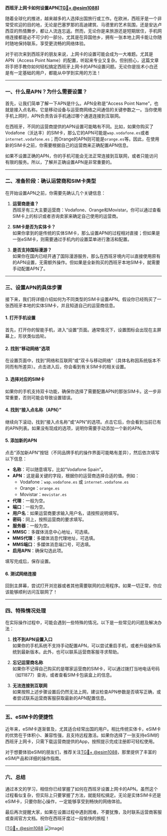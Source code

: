 **西班牙上网卡如何设置APN[[TG💪+ @esim1088](https://t.me/s/esim1088)]**

随着全球化的推进，越来越多的人选择出国旅行或工作。在欧洲，西班牙是一个非常受欢迎的目的地，无论是巴塞罗那的高迪建筑、马德里的艺术氛围，还是安达卢西亚的热情舞步，都让人流连忘返。然而，无论你是来旅游还是短期居住，手机网络连接都是必不可少的一部分。尤其是在异国他乡，拥有一张本地上网卡能让你随时随地保持联系，享受更流畅的网络体验。

对于初次来到西班牙的朋友来说，上网卡的设置可能会成为一大难题。尤其是APN（Access Point Name）的配置，听起来专业又复杂。但别担心，这篇文章将手把手教你如何轻松搞定西班牙上网卡的APN设置问题。无论你是技术小白还是有一定基础的用户，都能从中学到实用的方法！

---

### **一、什么是APN？为什么需要设置？**

首先，让我们简单了解一下APN是什么。APN全称是“Access Point Name”，也就是接入点名称。它是移动设备与运营商网络之间通信的关键参数之一。当你使用手机上网时，APN负责告诉手机通过哪个通道连接到互联网。

在西班牙，不同的运营商提供的APN设置可能略有不同。比如，如果你购买了Vodafone（沃达丰）的SIM卡，那么它的APN可能是`wap.vodafone.es`或者`internet.vodafone.es`；而Orange的APN则可能是`orange.es`等。因此，在使用新的SIM卡之前，你需要根据自己的运营商来正确配置APN信息。

如果不设置正确的APN，你的手机可能会无法正常连接到互联网，或者只能访问有限的服务。所以，了解并正确设置APN是非常重要的。

---

### **二、准备阶段：确认运营商和SIM卡类型**

在开始设置APN之前，你需要先确认几个关键信息：

1. **运营商是谁？**  
   西班牙有三大主要运营商：Vodafone、Orange和Movistar。你可以通过查看SIM卡上的标识或者咨询卖家来确定自己使用的运营商。

2. **SIM卡是否为实体卡？**  
   如果你拿到的是传统的实体SIM卡，那么设置APN的过程相对直接；但如果是一张eSIM卡，则需要通过手机内的设置菜单进行激活和配置。

3. **是否支持国际漫游？**  
   如果你在国内已经开通了国际漫游服务，那么在西班牙境内可以直接使用原有的APN设置，无需额外操作。但如果是全新购买的西班牙本地SIM卡，就需要手动配置APN了。

---

### **三、设置APN的具体步骤**

接下来，我们将详细介绍如何为不同类型的SIM卡设置APN。假设你已经购买了一张西班牙本地的实体SIM卡，并且知道自己的运营商信息。

#### **1. 打开手机设置**
首先，打开你的智能手机，进入“设置”页面。通常情况下，设置图标会出现在主屏幕上，形状类似齿轮。

#### **2. 找到“移动网络”选项**
在设置页面中，找到“网络和互联网”或“双卡与移动网络”（具体名称因系统版本不同而有所差异）。点击进入后，你会看到有关SIM卡的相关设置。

#### **3. 选择对应的SIM卡**
如果你的手机支持双卡功能，确保你选择了需要配置APN的那张SIM卡。这一步非常重要，否则可能会导致设置错误。

#### **4. 找到“接入点名称（APN）”**
继续向下滚动，找到“接入点名称”或“APN”的选项。点击它后，你会看到当前已有的APN列表。如果没有现成的选项，说明你需要手动添加一个新的APN。

#### **5. 添加新的APN**
点击“添加新APN”按钮（不同品牌手机的操作界面可能略有差异），然后依次填写以下信息：

- **名称**：可以随意填写，比如“Vodafone Spain”。
- **APN**：这是最关键的字段，根据你的运营商选择合适的值。例如：
  - Vodafone：`wap.vodafone.es` 或 `internet.vodafone.es`
  - Orange：`orange.es`
  - Movistar：`movistar.es`
- **代理**：一般为空。
- **端口**：一般为空。
- **用户名**：如果运营商要求输入用户名，请按照说明填写。
- **密码**：同上，按照运营商的要求填写。
- **服务器**：一般为空。
- **MMSC**：多媒体消息中心地址，可选填。
- **MMS代理**：多媒体消息代理地址，可选填。
- **MMS端口**：多媒体消息端口号，可选填。
- **启用APN**：确保勾选此项。

填写完成后，保存设置。

#### **6. 测试网络连接**
回到主屏幕，尝试打开浏览器或者其他需要联网的应用程序。如果一切正常，你应该能够顺利访问互联网了！

---

### **四、特殊情况处理**

在实际操作过程中，可能会遇到一些特殊的情况。以下是一些常见的问题及解决办法：

1. **找不到APN设置入口**  
   如果你的手机系统不支持手动配置APN，可以尝试重启手机，或者升级操作系统到最新版本。此外，也可以联系运营商客服寻求帮助。

2. **忘记运营商名称**  
   如果你不记得自己购买的是哪家运营商的SIM卡，可以通过拨打当地电话号码（如11877）查询，或者查看SIM卡包装盒上的信息。

3. **无法连接到互联网**  
   如果按照上述步骤设置后仍然无法上网，建议检查APN参数是否填写正确，或者尝试联系运营商客服获取最新的APN配置信息。

---

### **五、eSIM卡的便捷性**

近年来，eSIM卡逐渐普及，尤其适合经常出国的用户。相比传统实体卡，eSIM卡的优势在于体积小、兼容性强，且支持远程激活。如果你选择了一张支持eSIM的西班牙上网卡，只需下载运营商提供的App，按照提示完成注册即可轻松使用。

对于想要体验eSIM的朋友们，推荐关注[TG💪+ @esim1088](https://t.me/s/esim1088)，那里提供了丰富的eSIM产品和详细的操作指南。

---

### **六、总结**

通过本文的学习，相信你已经掌握了如何在西班牙设置上网卡的APN。虽然这个过程看似复杂，但实际上只要掌握了方法，就能轻松搞定。无论是实体SIM卡还是eSIM卡，只要你耐心操作，一定能够享受到畅快的网络体验。

最后再次提醒大家，如果在设置过程中遇到困难，不要犹豫，及时联系运营商客服或查阅官方文档。祝你在西班牙度过一段愉快的旅程！

[[TG💪+ @esim1088](https://t.me/s/esim1088) ![Image](https://i.postimg.cc/4NQfJmqS/Snipaste-2025-05-13-00-14-12.png)]